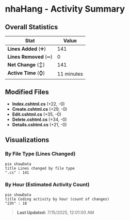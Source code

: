 # nhaHang - Activity Summary 

## Overall Statistics

| Stat                   | Value                                                             |
| ---------------------- | ----------------------------------------------------------------- |
| **Lines Added** (➕)   | 141                                          |
| **Lines Removed** (➖) | 0                                        |
| **Net Change** (↕)    | 141                |
| **Active Time** (⌚)   | 11 minutes |


## Modified Files
- **Index.cshtml.cs** (+22, -0)
- **Create.cshtml.cs** (+29, -0)
- **Edit.cshtml.cs** (+35, -0)
- **Delete.cshtml.cs** (+34, -0)
- **Details.cshtml.cs** (+21, -0)

## Visualizations

### By File Type (Lines Changed)

```mermaid
pie showData
title Lines changed by file type
".cs" : 141
```

### By Hour (Estimated Activity Count)

```mermaid
pie showData
title Coding activity by hour (count of changes)
"23h" : 10
```


> **Last Updated:** 7/15/2025, 12:01:00 AM